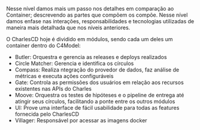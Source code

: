 Nesse nível damos mais um passo nos detalhes em comparação ao Container; descrevendo as partes que compõem os compõe. Nesse nível damos enfase nas interações, responsabilidades e tecnologias utilizadas de maneira mais detalhada que nos níveis anteriores. 

O CharlesCD hoje é dividido em módulos, sendo cada um deles um container dentro do C4Model:

- Butler: Orquestra e gerencia as releases e deploys realizados
- Circle Matcher: Gerencia e identifica os círculos
- Compass: Realiza ntegração do provedor de dados, faz análise de métricas e executa ações configuráveis
- Gate: Controla as permissões dos usuários em relação aos recursos existentes nas APIs do Charles
- Moove:  Orquestra os testes de hipóteses e o pipeline de entrega até atingir seus círculos, facilitando a ponte entre os outros módulos
- UI: Prove uma interface de fácil usabilidade para todas as features fornecida pelo CharlesCD
- Villager: Responsável por acessar as imagens docker

